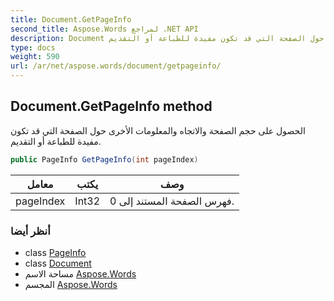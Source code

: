 ```yaml
---
title: Document.GetPageInfo
second_title: Aspose.Words لمراجع .NET API
description: Document طريقة. الحصول على حجم الصفحة والاتجاه والمعلومات الأخرى حول الصفحة التي قد تكون مفيدة للطباعة أو التقديم.
type: docs
weight: 590
url: /ar/net/aspose.words/document/getpageinfo/
---
```

## Document.GetPageInfo method

الحصول على حجم الصفحة والاتجاه والمعلومات الأخرى حول الصفحة التي قد تكون مفيدة للطباعة أو التقديم.

```csharp
public PageInfo GetPageInfo(int pageIndex)
```

| معامل | يكتب | وصف |
| --- | --- | --- |
| pageIndex | Int32 | فهرس الصفحة المستند إلى 0. |

### أنظر أيضا

* class [PageInfo](../../../aspose.words.rendering/pageinfo/)
* class [Document](../)
* مساحة الاسم [Aspose.Words](../../document/)
* المجسم [Aspose.Words](../../../)


